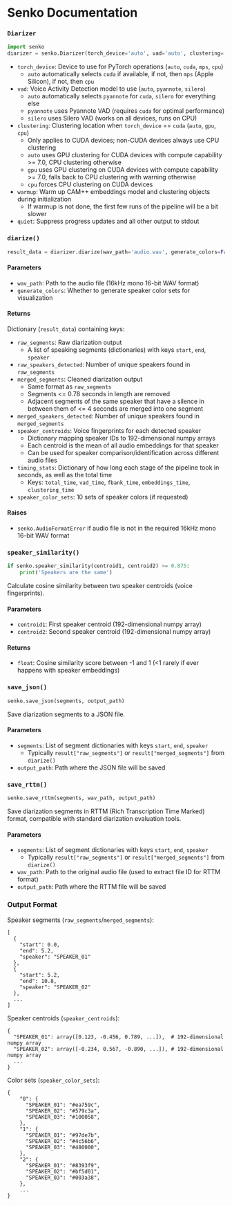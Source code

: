 # Senko Documentation

### `Diarizer`
```python
import senko
diarizer = senko.Diarizer(torch_device='auto', vad='auto', clustering='auto', warmup=True, quiet=True)
```
- `torch_device`: Device to use for PyTorch operations (`auto`, `cuda`, `mps`, `cpu`)
    - `auto` automatically selects `cuda` if available, if not, then `mps` (Apple Silicon), if not, then `cpu`
- `vad`: Voice Activity Detection model to use (`auto`, `pyannote`, `silero`)
    - `auto` automatically selects `pyannote` for `cuda`, `silero` for everything else
    - `pyannote` uses Pyannote VAD (requires `cuda` for optimal performance)
    - `silero` uses Silero VAD (works on all devices, runs on CPU)
- `clustering`: Clustering location when `torch_device` == `cuda` (`auto`, `gpu`, `cpu`)
    - Only applies to CUDA devices; non-CUDA devices always use CPU clustering
    - `auto` uses GPU clustering for CUDA devices with compute capability >= 7.0, CPU clustering otherwise
    - `gpu` uses GPU clustering on CUDA devices with compute capability >= 7.0, falls back to CPU clustering with warning otherwise
    - `cpu` forces CPU clustering on CUDA devices
- `warmup`: Warm up CAM++ embeddings model and clustering objects during initialization
    - If warmup is not done, the first few runs of the pipeline will be a bit slower
- `quiet`: Suppress progress updates and all other output to stdout

### `diarize()`
```python
result_data = diarizer.diarize(wav_path='audio.wav', generate_colors=False)
```
#### Parameters
- `wav_path`: Path to the audio file (16kHz mono 16-bit WAV format)
- `generate_colors`: Whether to generate speaker color sets for visualization

#### Returns
Dictionary (`result_data`) containing keys:
- `raw_segments`: Raw diarization output
    - A list of speaking segments (dictionaries) with keys `start`, `end`, `speaker`
- `raw_speakers_detected`: Number of unique speakers found in `raw_segments`
- `merged_segments`: Cleaned diarization output
    - Same format as `raw_segments`
    - Segments <= 0.78 seconds in length are removed
    - Adjacent segments of the same speaker that have a silence in between them of <= 4 seconds are merged into one segment
- `merged_speakers_detected`: Number of unique speakers found in `merged_segments`
- `speaker_centroids`: Voice fingerprints for each detected speaker
    - Dictionary mapping speaker IDs to 192-dimensional numpy arrays
    - Each centroid is the mean of all audio embeddings for that speaker
    - Can be used for speaker comparison/identification across different audio files
- `timing_stats`: Dictionary of how long each stage of the pipeline took in seconds, as well as the total time
    - Keys: `total_time`, `vad_time`, `fbank_time`, `embeddings_time`, `clustering_time`
- `speaker_color_sets`: 10 sets of speaker colors (if requested)

#### Raises
- `senko.AudioFormatError` if audio file is not in the required 16kHz mono 16-bit WAV format

### `speaker_similarity()`
```python
if senko.speaker_similarity(centroid1, centroid2) >= 0.875:
    print('Speakers are the same')
```
Calculate cosine similarity between two speaker centroids (voice fingerprints).
#### Parameters
- `centroid1`: First speaker centroid (192-dimensional numpy array)
- `centroid2`: Second speaker centroid (192-dimensional numpy array)

#### Returns
- `float`: Cosine similarity score between -1 and 1 (<1 rarely if ever happens with speaker embeddings)

### `save_json()`
```python
senko.save_json(segments, output_path)
```
Save diarization segments to a JSON file.
#### Parameters
- `segments`: List of segment dictionaries with keys `start`, `end`, `speaker`
  - Typically `result["raw_segments"]` or `result["merged_segments"]` from `diarize()`
- `output_path`: Path where the JSON file will be saved

### `save_rttm()`
```python
senko.save_rttm(segments, wav_path, output_path)
```
Save diarization segments in RTTM (Rich Transcription Time Marked) format, compatible with standard diarization evaluation tools.
#### Parameters
- `segments`: List of segment dictionaries with keys `start`, `end`, `speaker`
  - Typically `result["raw_segments"]` or `result["merged_segments"]` from `diarize()`
- `wav_path`: Path to the original audio file (used to extract file ID for RTTM format)
- `output_path`: Path where the RTTM file will be saved

### Output Format
Speaker segments (`raw_segments`/`merged_segments`):
```
[
  {
    "start": 0.0,
    "end": 5.2,
    "speaker": "SPEAKER_01"
  },
  {
    "start": 5.2,
    "end": 10.8,
    "speaker": "SPEAKER_02"
  },
  ...
]
```
Speaker centroids (`speaker_centroids`):
```
{
  "SPEAKER_01": array([0.123, -0.456, 0.789, ...]),  # 192-dimensional numpy array
  "SPEAKER_02": array([-0.234, 0.567, -0.890, ...]), # 192-dimensional numpy array
  ...
}
```
Color sets (`speaker_color_sets`):
```
{
    "0": {
      "SPEAKER_01": "#ea759c",
      "SPEAKER_02": "#579c3a",
      "SPEAKER_03": "#100058",
    },
    "1": {
      "SPEAKER_01": "#97de7b",
      "SPEAKER_02": "#4c56b6",
      "SPEAKER_03": "#480000",
    },
    "2": {
      "SPEAKER_01": "#8393f9",
      "SPEAKER_02": "#bf5d01",
      "SPEAKER_03": "#003a38",
    },
    ...
}
```
